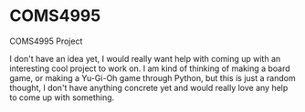 # COMS4995
COMS4995 Project

I don't have an idea yet, I would really want help with coming up with an interesting cool project to work on.
I am kind of thinking of making a board game, or making a Yu-Gi-Oh game through Python, but this is just a random thought, I don't have anything concrete yet and would really love any help to come up with something.
